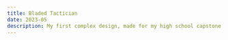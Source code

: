 ```yaml
---
title: Bladed Tactician
date: 2023-05
description: My first complex design, made for my high school capstone project.
---
```

